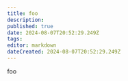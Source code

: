 ```yaml
---
title: foo
description: 
published: true
date: 2024-08-07T20:52:29.249Z
tags: 
editor: markdown
dateCreated: 2024-08-07T20:52:29.249Z
---
```


foo